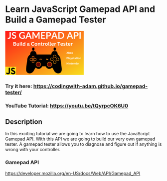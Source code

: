 # Learn JavaScript Gamepad API and Build a Gamepad Tester

[<img src="cover.png" width="50%" >](https://youtube.com/c/codingwithadam)

### Try it here: https://codingwith-adam.github.io/gamepad-tester/

### YouTube Tutorial: https://youtu.be/tQyrpcOK6U0

## Description

In this exciting tutorial we are going to learn how to use the JavaScript Gamepad API. With this API we are going to build our very own gamepad tester. A gamepad tester allows you to diagnose and figure out if anything is wrong with your controller.

### Gamepad API

https://developer.mozilla.org/en-US/docs/Web/API/Gamepad_API
